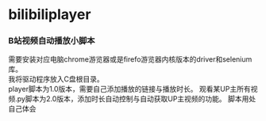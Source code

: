 # bilibiliplayer

### B站视频自动播放小脚本

需要安装对应电脑chrome游览器或是firefo游览器内核版本的driver和selenium库。   
我将驱动程序放入C盘根目录。   
player脚本为1.0版本，需要自己添加播放的链接与播放时长。
观看某UP主所有视频.py脚本为2.0版本，添加时长自动控制与自动获取UP主视频的功能。
脚本用处自己体会
